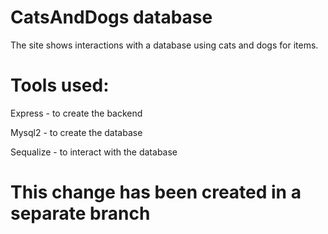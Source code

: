 # CatsAndDogs database

The site shows interactions with a database using cats and dogs for items.

# Tools used:

Express - to create the backend

Mysql2 - to create the database

Sequalize - to interact with the database

# This change has been created in a separate branch